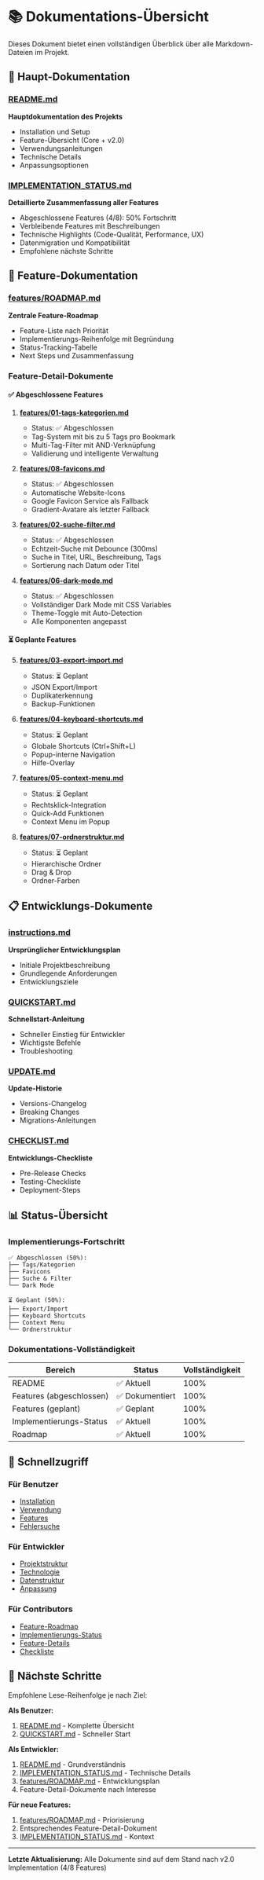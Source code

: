 # 📚 Dokumentations-Übersicht

Dieses Dokument bietet einen vollständigen Überblick über alle Markdown-Dateien im Projekt.

## 📄 Haupt-Dokumentation

### [README.md](README.md)
**Hauptdokumentation des Projekts**
- Installation und Setup
- Feature-Übersicht (Core + v2.0)
- Verwendungsanleitungen
- Technische Details
- Anpassungsoptionen

### [IMPLEMENTATION_STATUS.md](IMPLEMENTATION_STATUS.md)
**Detaillierte Zusammenfassung aller Features**
- Abgeschlossene Features (4/8): 50% Fortschritt
- Verbleibende Features mit Beschreibungen
- Technische Highlights (Code-Qualität, Performance, UX)
- Datenmigration und Kompatibilität
- Empfohlene nächste Schritte

## 🎯 Feature-Dokumentation

### [features/ROADMAP.md](features/ROADMAP.md)
**Zentrale Feature-Roadmap**
- Feature-Liste nach Priorität
- Implementierungs-Reihenfolge mit Begründung
- Status-Tracking-Tabelle
- Next Steps und Zusammenfassung

### Feature-Detail-Dokumente

#### ✅ Abgeschlossene Features

1. **[features/01-tags-kategorien.md](features/01-tags-kategorien.md)**
   - Status: ✅ Abgeschlossen
   - Tag-System mit bis zu 5 Tags pro Bookmark
   - Multi-Tag-Filter mit AND-Verknüpfung
   - Validierung und intelligente Verwaltung

2. **[features/08-favicons.md](features/08-favicons.md)**
   - Status: ✅ Abgeschlossen
   - Automatische Website-Icons
   - Google Favicon Service als Fallback
   - Gradient-Avatare als letzter Fallback

3. **[features/02-suche-filter.md](features/02-suche-filter.md)**
   - Status: ✅ Abgeschlossen
   - Echtzeit-Suche mit Debounce (300ms)
   - Suche in Titel, URL, Beschreibung, Tags
   - Sortierung nach Datum oder Titel

4. **[features/06-dark-mode.md](features/06-dark-mode.md)**
   - Status: ✅ Abgeschlossen
   - Vollständiger Dark Mode mit CSS Variables
   - Theme-Toggle mit Auto-Detection
   - Alle Komponenten angepasst

#### ⏳ Geplante Features

5. **[features/03-export-import.md](features/03-export-import.md)**
   - Status: ⏳ Geplant
   - JSON Export/Import
   - Duplikaterkennung
   - Backup-Funktionen

6. **[features/04-keyboard-shortcuts.md](features/04-keyboard-shortcuts.md)**
   - Status: ⏳ Geplant
   - Globale Shortcuts (Ctrl+Shift+L)
   - Popup-interne Navigation
   - Hilfe-Overlay

7. **[features/05-context-menu.md](features/05-context-menu.md)**
   - Status: ⏳ Geplant
   - Rechtsklick-Integration
   - Quick-Add Funktionen
   - Context Menu im Popup

8. **[features/07-ordnerstruktur.md](features/07-ordnerstruktur.md)**
   - Status: ⏳ Geplant
   - Hierarchische Ordner
   - Drag & Drop
   - Ordner-Farben

## 📋 Entwicklungs-Dokumente

### [instructions.md](instructions.md)
**Ursprünglicher Entwicklungsplan**
- Initiale Projektbeschreibung
- Grundlegende Anforderungen
- Entwicklungsziele

### [QUICKSTART.md](QUICKSTART.md)
**Schnellstart-Anleitung**
- Schneller Einstieg für Entwickler
- Wichtigste Befehle
- Troubleshooting

### [UPDATE.md](UPDATE.md)
**Update-Historie**
- Versions-Changelog
- Breaking Changes
- Migrations-Anleitungen

### [CHECKLIST.md](CHECKLIST.md)
**Entwicklungs-Checkliste**
- Pre-Release Checks
- Testing-Checkliste
- Deployment-Steps

## 📊 Status-Übersicht

### Implementierungs-Fortschritt

```
✅ Abgeschlossen (50%):
├── Tags/Kategorien
├── Favicons
├── Suche & Filter
└── Dark Mode

⏳ Geplant (50%):
├── Export/Import
├── Keyboard Shortcuts
├── Context Menu
└── Ordnerstruktur
```

### Dokumentations-Vollständigkeit

| Bereich | Status | Vollständigkeit |
|---------|--------|-----------------|
| README | ✅ Aktuell | 100% |
| Features (abgeschlossen) | ✅ Dokumentiert | 100% |
| Features (geplant) | ✅ Geplant | 100% |
| Implementierungs-Status | ✅ Aktuell | 100% |
| Roadmap | ✅ Aktuell | 100% |

## 🔗 Schnellzugriff

### Für Benutzer
- [Installation](README.md#-installation)
- [Verwendung](README.md#-verwendung)
- [Features](README.md#-features)
- [Fehlersuche](README.md#-fehlersuche)

### Für Entwickler
- [Projektstruktur](README.md#-projektstruktur)
- [Technologie](README.md#-technologie)
- [Datenstruktur](README.md#-datenstruktur)
- [Anpassung](README.md#-anpassung)

### Für Contributors
- [Feature-Roadmap](features/ROADMAP.md)
- [Implementierungs-Status](IMPLEMENTATION_STATUS.md)
- [Feature-Details](features/)
- [Checkliste](CHECKLIST.md)

## 🎯 Nächste Schritte

Empfohlene Lese-Reihenfolge je nach Ziel:

**Als Benutzer:**
1. [README.md](README.md) - Komplette Übersicht
2. [QUICKSTART.md](QUICKSTART.md) - Schneller Start

**Als Entwickler:**
1. [README.md](README.md) - Grundverständnis
2. [IMPLEMENTATION_STATUS.md](IMPLEMENTATION_STATUS.md) - Technische Details
3. [features/ROADMAP.md](features/ROADMAP.md) - Entwicklungsplan
4. Feature-Detail-Dokumente nach Interesse

**Für neue Features:**
1. [features/ROADMAP.md](features/ROADMAP.md) - Priorisierung
2. Entsprechendes Feature-Detail-Dokument
3. [IMPLEMENTATION_STATUS.md](IMPLEMENTATION_STATUS.md) - Kontext

---

**Letzte Aktualisierung:** Alle Dokumente sind auf dem Stand nach v2.0 Implementation (4/8 Features)

